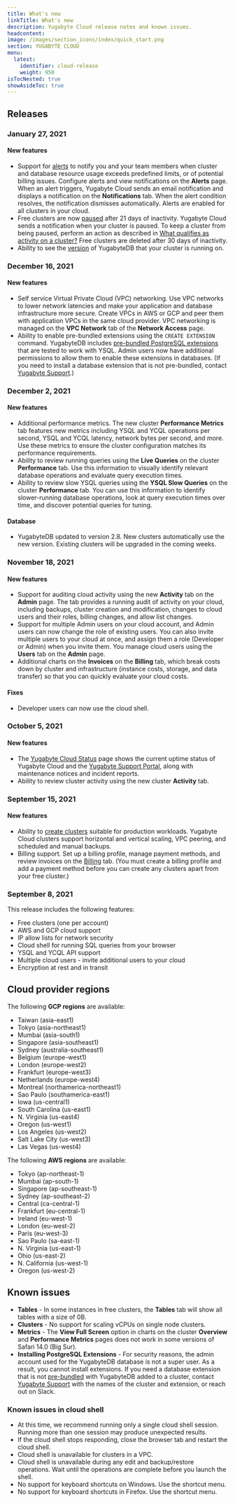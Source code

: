 ```yaml
---
title: What's new
linkTitle: What's new
description: Yugabyte Cloud release notes and known issues.
headcontent:
image: /images/section_icons/index/quick_start.png
section: YUGABYTE CLOUD
menu:
  latest:
    identifier: cloud-release
    weight: 950
isTocNested: true
showAsideToc: true
---
```


## Releases

### January 27, 2021

#### New features

- Support for [alerts](../cloud-monitor/cloud-alerts/) to notify you and your team members when cluster and database resource usage exceeds predefined limits, or of potential billing issues. Configure alerts and view notifications on the **Alerts** page. When an alert triggers, Yugabyte Cloud sends an email notification and displays a notification on the **Notifications** tab. When the alert condition resolves, the notification dismisses automatically. Alerts are enabled for all clusters in your cloud.
- Free clusters are now [paused](../cloud-faq/#why-is-my-free-cluster-paused) after 21 days of inactivity. Yugabyte Cloud sends a notification when your cluster is paused. To keep a cluster from being paused, perform an action as described in [What qualifies as activity on a cluster?](../cloud-faq/#what-qualifies-as-activity-on-a-cluster) Free clusters are deleted after 30 days of inactivity.
- Ability to see the [version](../cloud-faq/#what-version-of-yugabytedb-does-my-cluster-run-on) of YugabyteDB that your cluster is running on.

### December 16, 2021

#### New features

- Self service Virtual Private Cloud (VPC) networking. Use VPC networks to lower network latencies and make your application and database infrastructure more secure. Create VPCs in AWS or GCP and peer them with application VPCs in the same cloud provider. VPC networking is managed on the **VPC Network** tab of the **Network Access** page.
- Ability to enable pre-bundled extensions using the `CREATE EXTENSION` command. YugabyteDB includes [pre-bundled PostgreSQL extensions](../../explore/ysql-language-features/advanced-features/extensions/) that are tested to work with YSQL. Admin users now have additional permissions to allow them to enable these extensions in databases. (If you need to install a database extension that is not pre-bundled, contact [Yugabyte Support](https://support.yugabyte.com/hc/en-us/requests/new?ticket_form_id=360003113431).)

### December 2, 2021

#### New features

- Additional performance metrics. The new cluster **Performance Metrics** tab features new metrics including YSQL and YCQL operations per second, YSQL and YCQL latency, network bytes per second, and more. Use these metrics to ensure the cluster configuration matches its performance requirements.
- Ability to review running queries using the **Live Queries** on the cluster **Performance** tab. Use this information to visually identify relevant database operations and evaluate query execution times.
- Ability to review slow YSQL queries using the **YSQL Slow Queries** on the cluster **Performance** tab. You can use this information to identify slower-running database operations, look at query execution times over time, and discover potential queries for tuning.

#### Database

- YugabyteDB updated to version 2.8. New clusters automatically use the new version. Existing clusters will be upgraded in the coming weeks.

### November 18, 2021

#### New features

- Support for auditing cloud activity using the new **Activity** tab on the **Admin** page. The tab provides a running audit of activity on your cloud, including backups, cluster creation and modification, changes to cloud users and their roles, billing changes, and allow list changes.
- Support for multiple Admin users on your cloud account, and Admin users can now change the role of existing users. You can also invite multiple users to your cloud at once, and assign them a role (Developer or Admin) when you invite them. You manage cloud users using the **Users** tab on the **Admin** page.
- Additional charts on the **Invoices** on the **Billing** tab, which break costs down by cluster and infrastructure (instance costs, storage, and data transfer) so that you can quickly evaluate your cloud costs.

#### Fixes

- Developer users can now use the cloud shell.

### October 5, 2021

#### New features

- The [Yugabyte Cloud Status](https://status.yugabyte.cloud/) page shows the current uptime status of Yugabyte Cloud and the [Yugabyte Support Portal](https://support.yugabyte.com/), along with maintenance notices and incident reports.
- Ability to review cluster activity using the new cluster **Activity** tab.

### September 15, 2021

#### New features

- Ability to [create clusters](../cloud-basics/create-clusters) suitable for production workloads. Yugabyte Cloud clusters support horizontal and vertical scaling, VPC peering, and scheduled and manual backups.
- Billing support. Set up a billing profile, manage payment methods, and review invoices on the [Billing](../cloud-admin/cloud-billing-profile) tab. (You must create a billing profile and add a payment method before you can create any clusters apart from your free cluster.)

### September 8, 2021

This release includes the following features:

- Free clusters (one per account)
- AWS and GCP cloud support
- IP allow lists for network security
- Cloud shell for running SQL queries from your browser
- YSQL and YCQL API support
- Multiple cloud users - invite additional users to your cloud
- Encryption at rest and in transit

## Cloud provider regions

The following **GCP regions** are available:

- Taiwan (asia-east1)
- Tokyo (asia-northeast1)
- Mumbai (asia-south1)
- Singapore (asia-southeast1)
- Sydney (australia-southeast1)
- Belgium (europe-west1)
- London (europe-west2)
- Frankfurt (europe-west3)
- Netherlands (europe-west4)
- Montreal (northamerica-northeast1)
- Sao Paulo (southamerica-east1)
- Iowa (us-central1)
- South Carolina (us-east1)
- N. Virginia (us-east4)
- Oregon (us-west1)
- Los Angeles (us-west2)
- Salt Lake City (us-west3)
- Las Vegas (us-west4)

The following **AWS regions** are available:

- Tokyo (ap-northeast-1)
- Mumbai (ap-south-1)
- Singapore (ap-southeast-1)
- Sydney (ap-southeast-2)
- Central (ca-central-1)
- Frankfurt (eu-central-1)
- Ireland (eu-west-1)
- London (eu-west-2)
- Paris (eu-west-3)
- Sao Paulo (sa-east-1)
- N. Virginia (us-east-1)
- Ohio (us-east-2)
- N. California (us-west-1)
- Oregon (us-west-2)

## Known issues

- **Tables** - In some instances in free clusters, the **Tables** tab will show all tables with a size of 0B.
- **Clusters** - No support for scaling vCPUs on single node clusters.
- **Metrics** - The **View Full Screen** option in charts on the cluster **Overview** and **Performance Metrics** pages does not work in some versions of Safari 14.0 (Big Sur).
- **Installing PostgreSQL Extensions** - For security reasons, the admin account used for the YugabyteDB database is not a super user. As a result, you cannot install extensions. If you need a database extension that is not [pre-bundled](../../explore/ysql-language-features/advanced-features/extensions/) with YugabyteDB added to a cluster, contact [Yugabyte Support](https://support.yugabyte.com/hc/en-us/requests/new?ticket_form_id=360003113431) with the names of the cluster and extension, or reach out on Slack.

### Known issues in cloud shell

- At this time, we recommend running only a single cloud shell session. Running more than one session may produce unexpected results.
- If the cloud shell stops responding, close the browser tab and restart the cloud shell.
- Cloud shell is unavailable for clusters in a VPC.
- Cloud shell is unavailable during any edit and backup/restore operations. Wait until the operations are complete before you launch the shell.
- No support for keyboard shortcuts on Windows. Use the shortcut menu.
- No support for keyboard shortcuts in Firefox. Use the shortcut menu.
